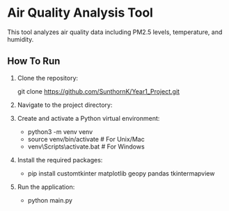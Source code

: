# Air Quality Analysis Tool

This tool analyzes air quality data including PM2.5 levels, temperature, and humidity.

## How To Run

1. Clone the repository:
   
    git clone https://github.com/SunthornK/Year1_Project.git

2. Navigate to the project directory:
3. Create and activate a Python virtual environment:
   - python3 -m venv venv
   - source venv/bin/activate # For Unix/Mac
   - venv\Scripts\activate.bat # For Windows
4. Install the required packages:
   - pip install customtkinter matplotlib geopy pandas tkintermapview
5. Run the application:
   - python main.py